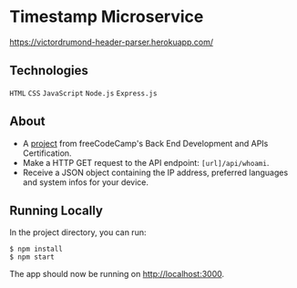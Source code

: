 # Timestamp Microservice
https://victordrumond-header-parser.herokuapp.com/

## Technologies
`HTML` `CSS` `JavaScript` `Node.js` `Express.js`

## About
* A [project](https://www.freecodecamp.org/learn/back-end-development-and-apis/back-end-development-and-apis-projects/request-header-parser-microservice) from freeCodeCamp's Back End Development and APIs Certification.
* Make a HTTP GET request to the API endpoint: `[url]/api/whoami`.
* Receive a JSON object containing the IP address, preferred languages and system infos for your device.

## Running Locally
In the project directory, you can run:

```
$ npm install
$ npm start
```

The app should now be running on [http://localhost:3000](http://localhost:3000).
